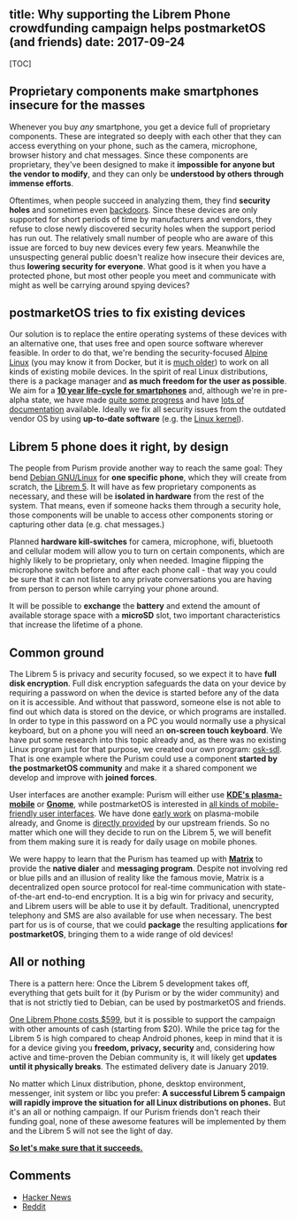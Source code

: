 title: Why supporting the Librem Phone crowdfunding campaign helps postmarketOS (and friends)
date: 2017-09-24
---

[TOC]

## Proprietary components make smartphones insecure for the masses
Whenever you buy *any* smartphone, you get a device full of proprietary components. These are integrated so deeply with each other that they can access everything on your phone, such as the camera, microphone, browser history and chat messages. Since these components are proprietary, they've been designed to make it **impossible for anyone but the vendor to modify**, and they can only be **understood by others through immense efforts**.

Oftentimes, when people succeed in analyzing them, they find **security holes** and sometimes even [backdoors](https://redmine.replicant.us/projects/replicant/wiki/SamsungGalaxyBackdoor). Since these devices are only supported for short periods of time by manufacturers and vendors, they refuse to close newly discovered security holes when the support period has run out. The relatively small number of people who are aware of this issue are forced to buy new devices every few years. Meanwhile the unsuspecting general public doesn't realize how insecure their devices are, thus **lowering security for everyone**. What good is it when you have a protected phone, but most other people you meet and communicate with might as well be carrying around spying devices?


## postmarketOS tries to fix existing devices
Our solution is to replace the entire operating systems of these devices with an alternative one, that uses free and open source software wherever feasible. In order to do that, we're bending the security-focused [Alpine Linux](https://alpinelinux.org) (you may know it from Docker, but it is [much older](http://git.net/ml/linux.leaf.devel/2005-08/msg00039.html)) to work on all kinds of existing mobile devices. In the spirit of real Linux distributions, there is a package manager and **as much freedom for the user as possible**. We aim for a **[10 year life-cycle for smartphones](https://postmarketos.org/blog/2017/05/26/intro/)** and, although we're in pre-alpha state, we have made [quite some progress](https://postmarketos.org/blog/2017/09/03/100-days-of-postmarketos/) and have [lots of documentation](https://wiki.postmarketos.org/) available. Ideally we fix all security issues from the outdated vendor OS by using **up-to-date software** (e.g. the [Linux kernel](https://postmarketos.org/blog/2017/09/03/100-days-of-postmarketos/#mainline-kernel)).


## Librem 5 phone does it right, by design
The people from Purism provide another way to reach the same goal: They bend [Debian GNU/Linux](https://debian.org) for **one specific phone**, which they will create from scratch, the [Librem 5](https://puri.sm/shop/librem-5/). It will have as few proprietary components as necessary, and these will be **isolated in hardware** from the rest of the system. That means, even if someone hacks them through a security hole, those components will be unable to access other components storing or capturing other data (e.g. chat messages.)

Planned **hardware kill-switches** for camera, microphone, wifi, bluetooth and cellular modem will allow you to turn on certain components, which are highly likely to be proprietary, only when needed. Imagine flipping the microphone switch before and after each phone call - that way you could be sure that it can not listen to any private conversations you are having from person to person while carrying your phone around.

It will be possible to **exchange** the **battery** and extend the amount of available storage space with a **microSD** slot, two important characteristics that increase the lifetime of a phone.


## Common ground
The Librem 5 is privacy and security focused, so we expect it to have **full disk encryption**. Full disk encryption safeguards the data on your device by requiring a password on when the device is started before any of the data on it is accessible. And without that password, someone else is not able to find out which data is stored on the device, or which programs are installed. In order to type in this password on a PC you would normally use a physical keyboard, but on a phone you will need an **on-screen touch keyboard**. We have put some research into this topic already and, as there was no existing Linux program just for that purpose, we created our own program: [osk-sdl](https://github.com/postmarketOS/osk-sdl). That is one example where the Purism could use a component **started by the postmarketOS community** and make it a shared component we develop and improve with **joined forces**.

User interfaces are another example: Purism will either use **[KDE's plasma-mobile](https://www.kde.org/announcements/kde-purism-librem5.php)** or **[Gnome](https://www.gnome.org/news/2017/09/gnome-foundation-partners-with-purism-to-support-its-efforts-to-build-the-librem-5-smartphone/)**, while postmarketOS is interested in [all kinds of mobile-friendly user interfaces](https://github.com/postmarketOS/pmbootstrap/issues/62). We have done [early work](https://postmarketos.org/blog/2017/09/03/100-days-of-postmarketos/#plasma-mobile-kdes-plasma-desktop-for-phones) on plasma-mobile already, and Gnome is [directly provided](https://pkgs.alpinelinux.org/packages?name=gnome*&branch=edge&repo=&arch=&maintainer=) by our upstream friends. So no matter which one will they decide to run on the Librem 5, we will benefit from them making sure it is ready for daily usage on mobile phones.

We were happy to learn that the Purism has teamed up with **[Matrix](https://matrix.org/blog/2017/08/24/the-librem-5-from-purism-a-matrix-native-smartphone/)** to provide the **native dialer** and **messaging program**. Despite not involving red or blue pills and an illusion of reality like the famous movie, Matrix is a decentralized open source protocol for real-time communication with state-of-the-art end-to-end encryption. It is a big win for privacy and security, and Librem users will be able to use it by default. Traditional, unencrypted telephony and SMS are also available for use when necessary. The best part for us is of course, that we could **package** the resulting applications **for postmarketOS**, bringing them to a wide range of old devices!

## All or nothing
There is a pattern here: Once the Librem 5 development takes off, everything that gets built for it (by Purism or by the wider community) and that is not strictly tied to Debian, can be used by postmarketOS and friends.

[One Librem Phone costs $599](https://puri.sm/shop/librem-5/), but it is possible to support the campaign with other amounts of cash (starting from $20). While the price tag for the Librem 5 is high compared to cheap Android phones, keep in mind that it is for a device giving you **freedom, privacy, security** and, considering how active and time-proven the Debian community is, it will likely get **updates until it physically breaks**. The estimated delivery date is January 2019.

No matter which Linux distribution, phone, desktop environment, messenger, init system or libc you prefer: **A successful Librem 5 campaign will rapidly improve the situation for all Linux distributions on phones.** But it's an all or nothing campaign. If our Purism friends don't reach their funding goal, none of these awesome features will be implemented by them and the Librem 5 will not see the light of day.

**[So let's make sure that it succeeds.](https://puri.sm/shop/librem-5/)**


## Comments
* [Hacker News](https://news.ycombinator.com/item?id=15324169)
* [Reddit](https://www.reddit.com/r/postmarketOS/duplicates/724b3t/why_supporting_the_librem_phone_crowdfunding/)
